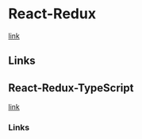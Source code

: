 # React-Redux
[link](https://react-redux.js.org/)

## Links

## React-Redux-TypeScript
[link](https://github.com/piotrwitek/react-redux-typescript-guide)

### Links
